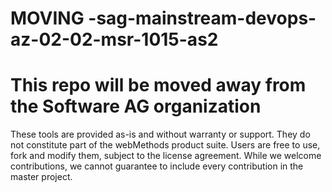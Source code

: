# MOVING -sag-mainstream-devops-az-02-02-msr-1015-as2

# This repo will be moved away from the Software AG organization

These tools are provided as-is and without warranty or support. They do not constitute part of the webMethods product suite. Users are free to use, fork and modify them, subject to the license agreement. While we welcome contributions, we cannot guarantee to include every contribution in the master project.

